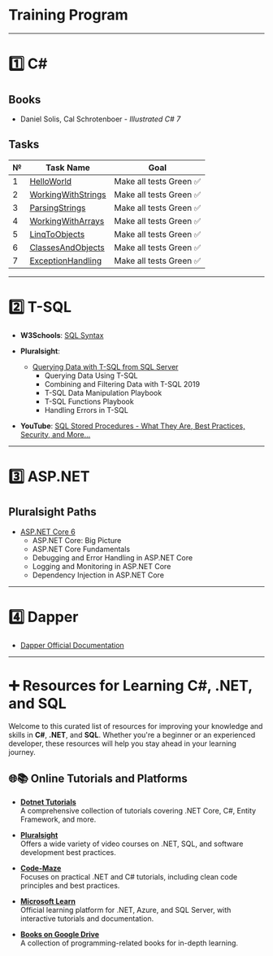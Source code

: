 # Training Program
---
# 1️⃣ C#

## Books

- Daniel Solis, Cal Schrotenboer - *Illustrated C# 7*

## Tasks

| **№** | **Task Name** | **Goal** |
|-------|---------------|----------|
| 1     | [HelloWorld](https://github.com/ImesashviliIrakli/HelloWorld) | Make all tests Green ✅ |
| 2     | [WorkingWithStrings](https://github.com/ImesashviliIrakli/WorkingWithStrings) | Make all tests Green ✅ |
| 3     | [ParsingStrings](https://github.com/ImesashviliIrakli/ParsingStrings) | Make all tests Green ✅ |
| 4     | [WorkingWithArrays](https://github.com/ImesashviliIrakli/WorkingWithArrays) | Make all tests Green ✅ |
| 5     | [LinqToObjects](https://github.com/ImesashviliIrakli/LinqToObjects) | Make all tests Green ✅ |
| 6     | [ClassesAndObjects](https://github.com/ImesashviliIrakli/ClassesAndObjects) | Make all tests Green ✅ |
| 7     | [ExceptionHandling](https://github.com/ImesashviliIrakli/ExceptionHandling) | Make all tests Green ✅ |

---

# 2️⃣ T-SQL

- **W3Schools**: [SQL Syntax](https://www.w3schools.com/sql/default.asp)
- **Pluralsight**:  
  - [Querying Data with T-SQL from SQL Server](https://app.pluralsight.com/paths/skill/querying-data-with-t-sql-from-sql-server)
    - Querying Data Using T-SQL
    - Combining and Filtering Data with T-SQL 2019
    - T-SQL Data Manipulation Playbook
    - T-SQL Functions Playbook
    - Handling Errors in T-SQL

- **YouTube**: [SQL Stored Procedures - What They Are, Best Practices, Security, and More...](https://www.youtube.com/watch?v=Sggdhot-MoM)

---

# 3️⃣ ASP.NET

## Pluralsight Paths

- [ASP.NET Core 6](https://app.pluralsight.com/paths/skill/aspnet-core-6)
  - ASP.NET Core: Big Picture
  - ASP.NET Core Fundamentals
  - Debugging and Error Handling in ASP.NET Core
  - Logging and Monitoring in ASP.NET Core
  - Dependency Injection in ASP.NET Core

---

# 4️⃣ Dapper

- [Dapper Official Documentation](https://www.learndapper.com/)

---

# ➕ Resources for Learning C#, .NET, and SQL  

Welcome to this curated list of resources for improving your knowledge and skills in **C#**, **.NET**, and **SQL**. Whether you're a beginner or an experienced developer, these resources will help you stay ahead in your learning journey.  

## 🌐📚 Online Tutorials and Platforms 

- [**Dotnet Tutorials**](https://dotnettutorials.net/)  
  A comprehensive collection of tutorials covering .NET Core, C#, Entity Framework, and more.  

- [**Pluralsight**](https://app.pluralsight.com/library/)  
  Offers a wide variety of video courses on .NET, SQL, and software development best practices.  

- [**Code-Maze**](https://code-maze.com/)  
  Focuses on practical .NET and C# tutorials, including clean code principles and best practices.  

- [**Microsoft Learn**](https://learn.microsoft.com/en-us/)  
  Official learning platform for .NET, Azure, and SQL Server, with interactive tutorials and documentation.
  
- [**Books on Google Drive**](https://drive.google.com/drive/u/5/folders/0APnGHKQXjx1OUk9PVA)  
  A collection of programming-related books for in-depth learning.  

